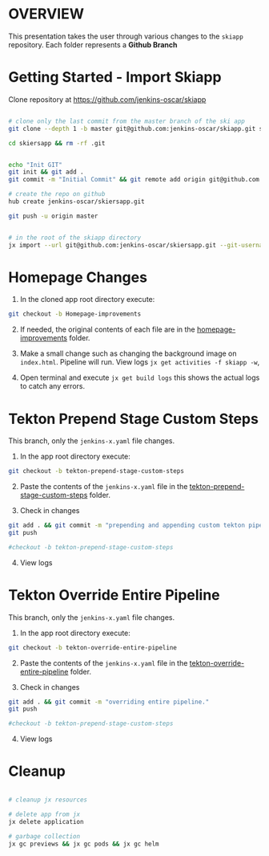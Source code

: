 # OVERVIEW
This presentation takes the user through various changes to the `skiapp` repository.  Each folder represents a **Github Branch**


# Getting Started - Import Skiapp
Clone repository at https://github.com/jenkins-oscar/skiapp

```bash

# clone only the last commit from the master branch of the ski app
git clone --depth 1 -b master git@github.com:jenkins-oscar/skiapp.git skiersapp

cd skiersapp && rm -rf .git


echo "Init GIT"
git init && git add .
git commit -m "Initial Commit" && git remote add origin git@github.com:jenkins-oscar/skiersapp.git

# create the repo on github
hub create jenkins-oscar/skiersapp.git

git push -u origin master


# in the root of the skiapp directory
jx import --url git@github.com:jenkins-oscar/skiersapp.git --git-username=sharepointoscar
```

# Homepage Changes

1. In the cloned app root directory execute:
```bash
git checkout -b Homepage-improvements
```

2. If needed, the original contents of each file are in the [homepage-improvements](/homepage-improvements) folder.

3. Make a small change such as changing the background image on `index.html`.  Pipeline will run. View logs `jx get activities -f skiapp -w`, 

4. Open terminal and execute `jx get build logs` this shows the actual logs to catch any errors.

# Tekton Prepend Stage Custom Steps
This branch, only  the `jenkins-x.yaml` file changes.

1. In the app root directory execute:
```bash
git checkout -b tekton-prepend-stage-custom-steps
```
2. Paste the contents of the `jenkins-x.yaml` file in the [tekton-prepend-stage-custom-steps](/tekton-prepend-stage-custom-steps) folder.

3. Check in changes
```bash
git add . && git commit -m "prepending and appending custom tekton pipeline steps" 
git push

#checkout -b tekton-prepend-stage-custom-steps
```
4. View logs

# Tekton Override Entire Pipeline
This branch, only  the `jenkins-x.yaml` file changes.

1. In the app root directory execute:
```bash
git checkout -b tekton-override-entire-pipeline
```
2. Paste the contents of the `jenkins-x.yaml` file in the [tekton-override-entire-pipeline](/tekton-override-entire-pipeline) folder.

3. Check in changes
```bash
git add . && git commit -m "overriding entire pipeline." 
git push

#checkout -b tekton-prepend-stage-custom-steps
```
4. View logs

# Cleanup

```bash

# cleanup jx resources

# delete app from jx
jx delete application 

# garbage collection
jx gc previews && jx gc pods && jx gc helm

```
